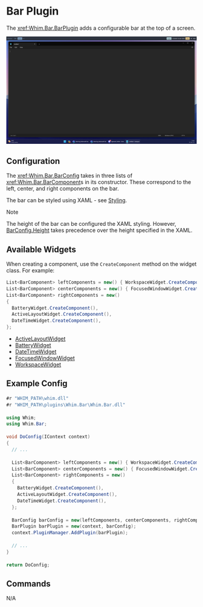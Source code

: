 # Bar Plugin

The <xref:Whim.Bar.BarPlugin> adds a configurable bar at the top of a screen.

![Bar demo](../../images/bar-demo.png)

## Configuration

The <xref:Whim.Bar.BarConfig> takes in three lists of <xref:Whim.Bar.BarComponent>s in its constructor. These correspond to the left, center, and right components on the bar.

The bar can be styled using XAML - see [Styling](../styling.md).

> [!NOTE]
> The height of the bar can be configured the XAML styling. However, [BarConfig.Height](xref:Whim.Bar.BarConfig.Height) takes precedence over the height specified in the XAML.

## Available Widgets

When creating a component, use the `CreateComponent` method on the widget class. For example:

```csharp
List<BarComponent> leftComponents = new() { WorkspaceWidget.CreateComponent() };
List<BarComponent> centerComponents = new() { FocusedWindowWidget.CreateComponent() };
List<BarComponent> rightComponents = new()
{
  BatteryWidget.CreateComponent(),
  ActiveLayoutWidget.CreateComponent(),
  DateTimeWidget.CreateComponent(),
};
```

- [ActiveLayoutWidget](xref:Whim.Bar.ActiveLayoutWidget.CreateComponent)
- [BatteryWidget](xref:Whim.Bar.BatteryWidget.CreateComponent)
- [DateTimeWidget](<xref:Whim.Bar.DateTimeWidget.CreateComponent(System.Int32,System.String)>)
- [FocusedWindowWidget](<xref:Whim.Bar.FocusedWindowWidget.CreateComponent(System.Func{Whim.IWindow,System.String})>)
- [WorkspaceWidget](xref:Whim.Bar.WorkspaceWidget.CreateComponent)

## Example Config

```csharp
#r "WHIM_PATH\whim.dll"
#r "WHIM_PATH\plugins\Whim.Bar\Whim.Bar.dll"

using Whim;
using Whim.Bar;

void DoConfig(IContext context)
{
  // ...

  List<BarComponent> leftComponents = new() { WorkspaceWidget.CreateComponent() };
  List<BarComponent> centerComponents = new() { FocusedWindowWidget.CreateComponent() };
  List<BarComponent> rightComponents = new()
  {
    BatteryWidget.CreateComponent(),
    ActiveLayoutWidget.CreateComponent(),
    DateTimeWidget.CreateComponent(),
  };

  BarConfig barConfig = new(leftComponents, centerComponents, rightComponents);
  BarPlugin barPlugin = new(context, barConfig);
  context.PluginManager.AddPlugin(barPlugin);

  // ...
}

return DoConfig;
```

## Commands

N/A
